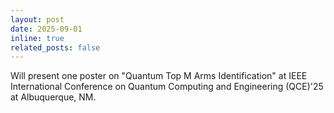 ```yaml
---
layout: post
date: 2025-09-01
inline: true
related_posts: false
---
```


Will present one poster on "Quantum Top M Arms Identification" at  IEEE International Conference on Quantum Computing and Engineering (QCE)'25 at Albuquerque, NM. 


